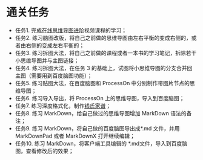 # 通关任务

- 任务1. 完成[在线思维导图进阶](http://edu.51cto.com/course/course_id-7126.html)视频课程的学习；
- 任务2. 练习脑图改版，将自己之前做的思维导图由左右平衡的变成右侧的，或者由右侧的变成左右平衡的；
- 任务3. 练习拆图大法，将自己之前做的课程或者一本书的学习笔记，拆除若干小思维导图并与主图链接；
- 任务4. 练习拆图大法，在任务 3 的基础上，试图将小思维导图的分支合并回主图（需要用到百度脑图功能）；
- 任务5. 练习贴图大法，在百度脑图和 ProcessOn 中分别制作带图片节点的思维导图；
- 任务6. 练习导入导出，将 ProcessOn 上的思维导图，导入到百度脑图；
- 任务7. 练习深度格式化，制作[钱氏家谱](http://pic.58pic.com/58pic/huace/00/38/73/68/531031691921f.jpg)；
- 任务8. 练习 MarkDown，给自己做过的思维导图增加 MarkDown 语法的备注；
- 任务9. 练习 MarkDown，将自己做的百度脑图导出成\*.md 文件，并用 MarkDownPad 或者 MarkDownX 打开继续编辑；
- 任务10. 练习 MarkDown，将客户端工具编辑的 \*.md文件，导入到百度脑图，查看修改后的效果；
